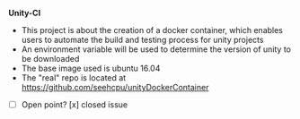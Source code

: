 __Unity-CI__
* This project is about the creation of a docker container, which enables users to automate the build and testing process for unity projects
* An environment variable will be used to determine the version of unity to be downloaded 
* The base image used is ubuntu 16.04
* The "real" repo is located at https://github.com/seehcpu/unityDockerContainer
- [ ] Open point?
[x] closed issue
